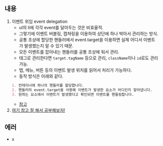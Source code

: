 ## 내용

1. 이벤트 위임 event delegation
   - ul의 li에 각각 event를 달아두는 것은 비효율적.
   - 그렇기에 이벤트 버블링, 캡쳐링을 이용하여 상단에 하나 박아서 관리하는 방식.
   - 공통 조상에 할당한 핸들러에서 event.target을 이용하면 실제 어디서 이벤트가 발생했는지 알 수 있기 때문.
   - 모든 이벤트를 잡아내는 핸들러를 공통 조상에 둬서 관리.
   - 태그로 관리한다면 `target.tagName` 등으로 관리, `className`이나 `id`로도 관리 가능.
   - 탭, 메뉴, 버튼 등의 이벤트 발생 위치를 읽어서 처리가 가능하다.
   - 동작 방식은 아래와 같다.
   ```md
   1. 컨테이너에 하나의 핸들러를 할당합니다.
   2. 핸들러의 event.target을 사용해 이벤트가 발생한 요소가 어디인지 알아냅니다.
   3. 원하는 요소에서 이벤트가 발생했다고 확인되면 이벤트를 핸들링합니다.
   ```
   - [참고](https://ko.javascript.info/event-delegation)
2. [여기 참고 잘 해서 공부해보자!](https://ko.javascript.info/)

## 에러

- x
